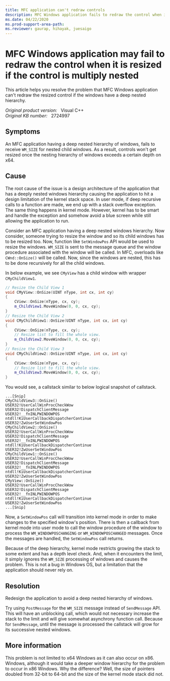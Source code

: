 ```yaml
---
title: MFC application can't redraw controls
description: MFC Windows application fails to redraw the control when it is resized if the control is multiply nested.
ms.date: 04/22/2020
ms.prod-support-area-path:
ms.reviewer: gaurap, hihayak, juesaigo
---
```

# MFC Windows application may fail to redraw the control when it is resized if the control is multiply nested

This article helps you resolve the problem that MFC Windows application can't redraw the resized control if the windows have a deep nested hierarchy.

_Original product version:_ &nbsp; Visual C++  
_Original KB number:_ &nbsp; 2724997

## Symptoms

An MFC application having a deep nested hierarchy of windows, fails to receive `WM_SIZE` for nested child windows. As a result, controls won't get resized once the nesting hierarchy of windows exceeds a certain depth on x64.

## Cause

The root cause of the issue is a design architecture of the application that has a deeply nested windows hierarchy causing the application to hit a design limitation of the kernel stack space. In user mode, if deep recursive calls to a function are made, we end up with a stack overflow exception. The same thing happens in kernel mode. However, kernel has to be smart and handle the exception and somehow avoid a blue screen while still allowing the application to run.

Consider an MFC application having a deep nested windows hierarchy. Now consider, someone trying to resize the window and so its child windows has to be resized too. Now, function like `SetWindowPos` API would be used to resize the windows. `WM_SIZE` is sent to the message queue and the window procedure associated with the window will be called. In MFC, overloads like `CWnd::OnSize()` will be called. Now, since the windows are nested, this has to be done recursively for all the child windows.

In below example, we see `CMyView` has a child window with wrapper `CMyChildView1`.

```cpp
// Resize the Child View 1
void CMyView::OnSize(UINT nType, int cx, int cy)
{
    CView::OnSize(nType, cx, cy);
    m_ChildView1.MoveWindow(0, 0, cx, cy);
}
// Resize the Child View 2
void CMyChildView1::OnSize(UINT nType, int cx, int cy)
{
    CView::OnSize(nType, cx, cy);
    // Resize list to fill the whole view.
    m_ChildView2.MoveWindow(0, 0, cx, cy);
}
// Resize the Child View 3
void CMyChildView2::OnSize(UINT nType, int cx, int cy)
{
    CView::OnSize(nType, cx, cy);
    // Resize list to fill the whole view.
    m_ChildView3.MoveWindow(0, 0, cx, cy);
}
```

You would see, a callstack similar to below logical snapshot of callstack.

```console
...[Snip]
CMyChildView3::OnSize()
USER32!UserCallWinProcCheckWow
USER32!DispatchClientMessage
USER32!__fnINLPWINDOWPOS
ntdll!KiUserCallbackDispatcherContinue
USER32!ZwUserSetWindowPos
CMyChildView2::OnSize()
USER32!UserCallWinProcCheckWow
USER32!DispatchClientMessage
USER32!__fnINLPWINDOWPOS
ntdll!KiUserCallbackDispatcherContinue
USER32!ZwUserSetWindowPos
CMyChildView1::OnSize()
USER32!UserCallWinProcCheckWow
USER32!DispatchClientMessage
USER32!__fnINLPWINDOWPOS
ntdll!KiUserCallbackDispatcherContinue
USER32!ZwUserSetWindowPos
CMyView::OnSize()
USER32!UserCallWinProcCheckWow
USER32!DispatchClientMessage
USER32!__fnINLPWINDOWPOS
ntdll!KiUserCallbackDispatcherContinue
USER32!ZwUserSetWindowPos
...[Snip]
```

Now, a `SetWindowPos` call will transition into kernel mode in order to make changes to the specified window's position. There is then a callback from kernel mode into user mode to call the window procedure of the window to process the `WM_WINDOWPOSCHANGING` or `WM_WINDOWPOSCHANGED` messages. Once the messages are handled, the `SetWindowPos` call returns.

Because of the deep hierarchy, kernel mode restricts growing the stack to some extent and has a depth level check. And, when it encounters the limit, it simply ignores the `WM_SIZE` processing of windows and causes the problem. This is not a bug in Windows OS, but a limitation that the application should never rely on.

## Resolution

Redesign the application to avoid a deep nested hierarchy of windows.

Try using `PostMessage` for the `WM_SIZE` message instead of `SendMessage` API. This will have an unblocking call, which would not necessary increase the stack to the limit and will give somewhat asynchrony function call. Because for `SendMessage`, until the message is processed the callstack will grow for its successive nested windows.

## More information

This problem is not limited to x64 Windows as it can also occur on x86. Windows, although it would take a deeper window hierarchy for the problem to occur in x86 Windows. Why the difference? Well, the size of pointers doubled from 32-bit to 64-bit and the size of the kernel mode stack did not.
